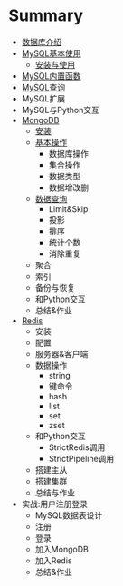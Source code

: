 # Summary

* [数据库介绍](README.md)
* [MySQL基本使用](mysqlji-ben-shi-yong.md)
  * [安装与使用](mysqlji-ben-shi-yong/an-zhuang-yu-shi-yong.md)
* [MySQL内置函数](mysqlnei-zhi-han-shu.md)
* [MySQL查询](mysqlcha-xun.md)
* MySQL扩展
* MySQL与Python交互
* [MongoDB](mongodb.md)
  * [安装](mongodb/an-zhuang.md)
  * [基本操作](mongodb/ji-ben-cao-zuo.md)
    * 数据库操作
    * 集合操作
    * 数据类型
    * 数据增改删
  * [数据查询](mongodb/shu-ju-cha-xun.md)
    * Limit&Skip
    * 投影
    * 排序
    * 统计个数
    * 消除重复
  * 聚合
  * 索引
  * 备份与恢复
  * 和Python交互
  * 总结&作业
* [Redis](redis.md)
  * 安装
  * 配置
  * 服务器&客户端
  * 数据操作
    * string
    * 键命令
    * hash
    * list
    * set
    * zset
  * 和Python交互
    * StrictRedis调用
    * StrictPipeline调用
  * 搭建主从
  * 搭建集群
  * 总结与作业
* 实战:用户注册登录
  * MySQL数据表设计
  * 注册
  * 登录
  * 加入MongoDB
  * 加入Redis
  * 总结&作业

